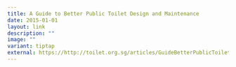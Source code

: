 ```yaml
---
title: A Guide to Better Public Toilet Design and Maintenance
date: 2015-01-01
layout: link
description: ""
image: ""
variant: tiptap
external: https://http://toilet.org.sg/articles/GuideBetterPublicToilet.pdf
---
```

